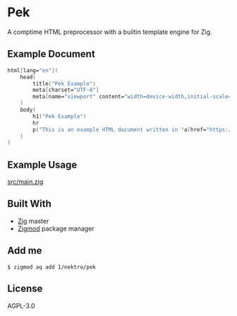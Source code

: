 # Pek

A comptime HTML preprocessor with a builtin template engine for Zig.

## Example Document

```fsharp
html[lang="en"](
    head(
        title("Pek Example")
        meta[charset="UTF-8"]
        meta[name="viewport" content="width=device-width,initial-scale=1"]
    )
    body(
        h1("Pek Example")
        hr
        p("This is an example HTML document written in "a[href="https://github.com/nektro/zig-pek"]("Pek")".")
    )
)
```

## Example Usage
[src/main.zig](src/main.zig)

## Built With
- [Zig](https://github.com/ziglang/zig) master
- [Zigmod](https://github.com/nektro/zigmod) package manager

## Add me
```
$ zigmod aq add 1/nektro/pek
```

## License
AGPL-3.0
